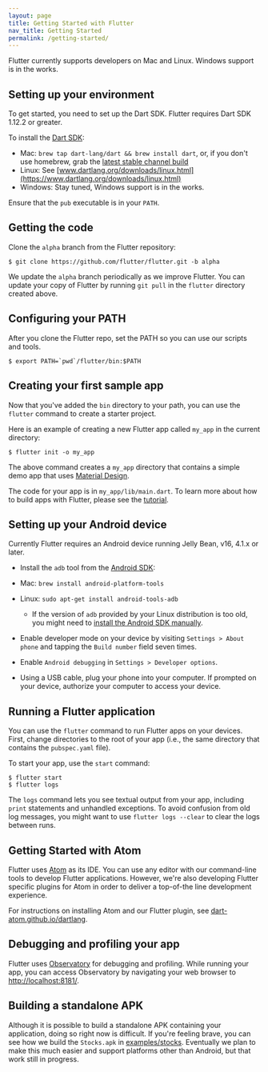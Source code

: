 ```yaml
---
layout: page
title: Getting Started with Flutter
nav_title: Getting Started
permalink: /getting-started/
---
```


Flutter currently supports developers on Mac and Linux.
Windows support is in the works.

## Setting up your environment

To get started, you need to set up the Dart SDK.
Flutter requires Dart SDK 1.12.2 or greater.

To install the [Dart SDK](https://www.dartlang.org/downloads/):

- Mac: `brew tap dart-lang/dart && brew install dart`, or, if you don't
  use homebrew, grab the [latest stable channel build](https://www.dartlang.org/downloads/archive/)
- Linux: See [www.dartlang.org/downloads/linux.html](https://www.dartlang.org/downloads/linux.html)
- Windows: Stay tuned, Windows support is in the works.

Ensure that the `pub` executable is in your `PATH`.

## Getting the code

Clone the `alpha` branch from the Flutter repository:

```
$ git clone https://github.com/flutter/flutter.git -b alpha
```

We update the `alpha` branch periodically as we improve Flutter. You can update
your copy of Flutter by running `git pull` in the `flutter` directory created
above.

## Configuring your PATH

After you clone the Flutter repo, set the PATH so you can
use our scripts and tools.

```
$ export PATH=`pwd`/flutter/bin:$PATH
```

## Creating your first sample app

Now that you've added the `bin` directory to your path, you can use the `flutter`
command to create a starter project.

Here is an example of creating a new Flutter app called `my_app`
in the current directory:

```
$ flutter init -o my_app
```

The above command creates a `my_app` directory that contains a simple demo
app that uses [Material Design](https://www.google.com/design/spec/material-design/introduction.html).

The code for your app is in `my_app/lib/main.dart`.
To learn more about how to build apps with Flutter, please see the
[tutorial](/tutorial/).

## Setting up your Android device

Currently Flutter requires an Android device running
Jelly Bean, v16, 4.1.x or later.

 - Install the `adb` tool from the [Android SDK](https://developer.android.com/sdk/installing/index.html?pkg=tools):
  - Mac: `brew install android-platform-tools`
  - Linux: `sudo apt-get install android-tools-adb`
    - If the version of `adb` provided by your Linux distribution is too old,
      you might need to [install the Android SDK manually](https://developer.android.com/sdk/installing/index.html?pkg=tools).

 - Enable developer mode on your device by visiting `Settings > About phone` and
   tapping the `Build number` field seven times.

 - Enable `Android debugging` in `Settings > Developer options`.

 - Using a USB cable, plug your phone into your computer. If prompted on your
   device, authorize your computer to access your device.

## Running a Flutter application

You can use the `flutter` command to run Flutter apps on your devices. First,
change directories to the root of your app (i.e., the same directory that
contains the `pubspec.yaml` file).

To start your app, use the `start` command:

```
$ flutter start
$ flutter logs
```

The `logs` command lets you see textual output from your app, including `print`
statements and unhandled exceptions. To avoid confusion from old log messages,
you might want to use `flutter logs --clear` to clear the logs between runs.

## Getting Started with Atom

Flutter uses [Atom](https://atom.io/) as its IDE. You can use any editor with
our command-line tools to develop Flutter applications. However, we're also
developing Flutter specific plugins for Atom in order to deliver a top-of-the
line development experience.

For instructions on installing Atom and our Flutter plugin, see
[dart-atom.github.io/dartlang](http://dart-atom.github.io/dartlang/).

## Debugging and profiling your app

Flutter uses [Observatory](https://www.dartlang.org/tools/observatory/) for
debugging and profiling. While running your app, you can access Observatory
by navigating your web browser to [http://localhost:8181/](http://localhost:8181/).

## Building a standalone APK

Although it is possible to build a standalone APK containing your application,
doing so right now is difficult. If you're feeling brave, you can see how we
build the `Stocks.apk` in
[examples/stocks](https://github.com/flutter/flutter/tree/master/examples/stocks).
Eventually we plan to make this much easier and support platforms other than
Android, but that work still in progress.
